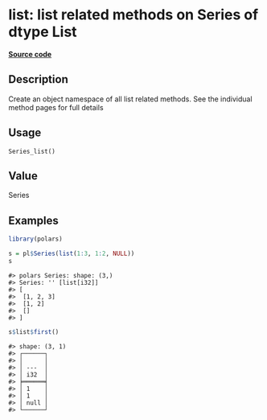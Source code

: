 
# list: list related methods on Series of dtype List

[**Source code**](https://github.com/pola-rs/r-polars/tree/0580dbe189881934960c63979bf59fc3448a21dc/R/series__series.R#L907)

## Description

Create an object namespace of all list related methods. See the
individual method pages for full details

## Usage

<pre><code class='language-R'>Series_list()
</code></pre>

## Value

Series

## Examples

``` r
library(polars)

s = pl$Series(list(1:3, 1:2, NULL))
s
```

    #> polars Series: shape: (3,)
    #> Series: '' [list[i32]]
    #> [
    #>  [1, 2, 3]
    #>  [1, 2]
    #>  []
    #> ]

``` r
s$list$first()
```

    #> shape: (3, 1)
    #> ┌──────┐
    #> │      │
    #> │ ---  │
    #> │ i32  │
    #> ╞══════╡
    #> │ 1    │
    #> │ 1    │
    #> │ null │
    #> └──────┘
